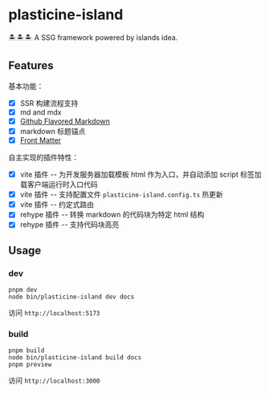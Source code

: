 # plasticine-island

🏝️🏝️🏝️ A SSG framework powered by islands idea.

## Features

基本功能：

- [x] SSR 构建流程支持
- [x] md and mdx
- [x] [Github Flavored Markdown](https://mdxjs.com/guides/gfm/)
- [x] markdown 标题锚点
- [x] [Front Matter](https://jekyllrb.com/docs/front-matter/)

自主实现的插件特性：

- [x] vite 插件 -- 为开发服务器加载模板 html 作为入口，并自动添加 script 标签加载客户端运行时入口代码
- [x] vite 插件 -- 支持配置文件 `plasticine-island.config.ts` 热更新
- [x] vite 插件 -- 约定式路由
- [x] rehype 插件 -- 转换 markdown 的代码块为特定 html 结构
- [x] rehype 插件 -- 支持代码块高亮

## Usage

### dev

```shell
pnpm dev
node bin/plasticine-island dev docs
```

访问 `http://localhost:5173`

### build

```shell
pnpm build
node bin/plasticine-island build docs
pnpm preview
```

访问 `http://localhost:3000`
